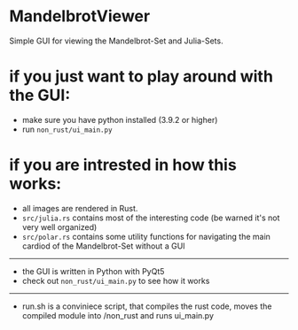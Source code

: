# MandelbrotViewer
Simple GUI for viewing the Mandelbrot-Set and Julia-Sets.

# if you just want to play around with the GUI:
- make sure you have python installed (3.9.2 or higher)
- run `non_rust/ui_main.py`

# if you are intrested in how this works:
- all images are rendered in Rust.
- `src/julia.rs` contains most of the interesting code (be warned it's not very well organized)
- `src/polar.rs` contains some utility functions for navigating the main cardiod of the Mandelbrot-Set without a GUI
---
- the GUI is written in Python with PyQt5
- check out `non_rust/ui_main.py` to see how it works
---
- run.sh is a conviniece script, that compiles the rust code, moves the compiled module into /non_rust and runs ui_main.py
